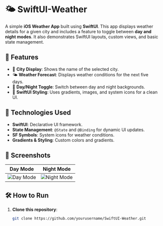 # 🌤 SwiftUI-Weather

A simple **iOS Weather App** built using **SwiftUI**. This app displays weather details for a given city and includes a feature to toggle between **day and night modes**. It also demonstrates SwiftUI layouts, custom views, and basic state management.

## 📌 Features
- 🌆 **City Display**: Shows the name of the selected city.
- 🌤 **Weather Forecast**: Displays weather conditions for the next five days.
- 🌙 **Day/Night Toggle**: Switch between day and night backgrounds.
- 🎨 **SwiftUI Styling**: Uses gradients, images, and system icons for a clean UI.

## 🚀 Technologies Used
- **SwiftUI**: Declarative UI framework.
- **State Management**: `@State` and `@Binding` for dynamic UI updates.
- **SF Symbols**: System icons for weather conditions.
- **Gradients & Styling**: Custom colors and gradients.

## 📸 Screenshots
| Day Mode | Night Mode |
|----------|-----------|
| ![Day Mode](https://via.placeholder.com/300x600) | ![Night Mode](https://via.placeholder.com/300x600) |

## 🛠 How to Run
1. **Clone this repository**:
   ```bash
   git clone https://github.com/yourusername/SwiftUI-Weather.git
